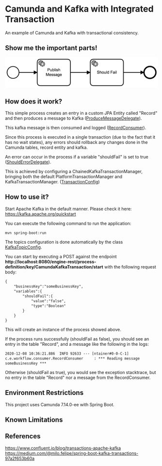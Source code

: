# Camunda and Kafka with Integrated Transaction
An example of Camunda and Kafka with transactional consistency.

## Show me the important parts!
![BPMN Process](src/main/resources/process.png)

## How does it work?

This simple process creates an entry in a custom JPA Entity called "Record" and then produces a message to Kafka ([ProduceMessageDelegate](src/main/java/com/example/workflow/delegate/ProduceMessageDelegate.java)).

This kafka message is then consumed and logged ([RecordConsumer](src/main/java/com/example/workflow/consumer/RecordConsumer.java)).

Since this process is executed in a single transaction (due to the fact that it has no wait states), any errors should rollback any changes done in the Camunda tables, record entity and kafka.

An error can occur in the process if a variable "shouldFail" is set to true ([ShouldErrorDelegate](src/main/java/com/example/workflow/delegate/ShouldErrorDelegate.java)).

This is achieved by configuring a ChainedKafkaTransactionManager, bringing both the default PlatformTransactionManager and KafkaTransactionManager. ([TransactionConfig](src/main/java/com/example/workflow/config/TransactionConfig.java))

## How to use it?
Start Apache Kafka in the default manner. Please check it here: https://kafka.apache.org/quickstart

You can execute the following command to run the application:

```
mvn spring-boot:run
``` 

The topics configuration is done automatically by the class [KafkaTopicConfig](src/main/java/com/example/workflow/config/KafkaTopicConfig.java).

You can start by executing a POST against the endpoint **http://localhost:8080/engine-rest/process-definition/key/CamundaKafkaTransaction/start** with the following request body:

```
{
    "businessKey":"someBusinessKey",
    "variables":{
        "shouldFail":{
            "value":"false",
            "type":"Boolean"
        }
    }
}
```

This will create an instance of the process showed above.

If the process runs successfully (shouldFail as false), you should see an entry in the table "Record", and a message like the following in the logs:

```
2020-12-08 10:36:21.886  INFO 92633 --- [ntainer#0-0-C-1] c.e.workflow.consumer.RecordConsumer     : *** Reading message someBusinessKey ***
```

Otherwise (shouldFail as true), you would see the exception stacktrace, but no entry in the table "Record" nor a message from the RecordConsumer.

## Environment Restrictions
This project uses Camunda 7.14.0-ee with Spring Boot.

## Known Limitations

## References

https://www.confluent.io/blog/transactions-apache-kafka
https://medium.com/@milo.felipe/spring-boot-kafka-transactions-97a2f653b60a
